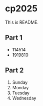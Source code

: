 # cp2025

This is README.

## Part 1

- 114514
- 1919810

## Part 2

1. Sunday
1. Monday
1. Tuesday
1. Wednesday
